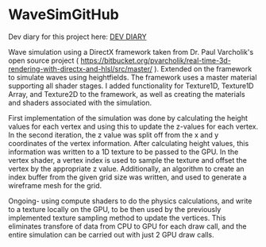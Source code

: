 # WaveSimGitHub
Dev diary for this project here: [DEV DIARY](https://arun95pillai7.wixsite.com/arpwarp/wave-simulation-project-updates)

 Wave simulation using a DirectX framework taken from Dr. Paul Varcholik's open source project ( https://bitbucket.org/pvarcholik/real-time-3d-rendering-with-directx-and-hlsl/src/master/ ). Extended on the framework to simulate waves using heightfields. The framework uses a master material supporting all shader stages. I added functionality for Texture1D, Texture1D Array, and Texture2D to the framework, as well as creating the materials and shaders associated with the simulation.

 First implementation of the simulation was done by calculating the height values for each vertex and using this to update the z-values for each vertex.
 In the second iteration, the z value was split off from the x and y coordinates of the vertex information. After calculating height values, this information was written to a 1D texture to be passed to the GPU. In the vertex shader, a vertex index is used to sample the texture and offset the vertex by the appropriate z value. Additionally, an algorithm to create an index buffer from the given grid size was written, and used to generate a wireframe mesh for the grid.

 Ongoing- using compute shaders to do the physics calculations, and write to a texture locally on the GPU, to be then used by the previously implemented texture sampling method to update the vertices. This eliminates transfore of data from CPU to GPU for each draw call, and the entire simulation can be carried out with just 2 GPU draw calls. 
